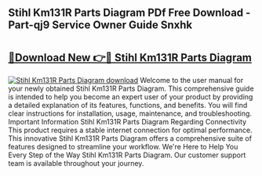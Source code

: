 ## Stihl Km131R Parts Diagram PDf Free Download - Part-qj9 Service Owner Guide Snxhk

# <h2><a href="http://dfnhfoi.blite.top/?on=Stihl+Km131R+Parts+Diagram">🔗Download New 👉🔴 Stihl Km131R Parts Diagram</a></h2>

[![Stihl Km131R Parts Diagram download](https://i.imgur.com/lujVjoI.png)](http://dfnhfoi.blite.top/?on=Stihl+Km131R+Parts+Diagram)
Welcome to the user manual for your newly obtained Stihl Km131R Parts Diagram. This comprehensive guide is intended to help you become an expert user of your product by providing a detailed explanation of its features, functions, and benefits. You will find clear instructions for installation, usage, maintenance, and troubleshooting. Important Information Stihl Km131R Parts Diagram Regarding Connectivity This product requires a stable internet connection for optimal performance. This innovative Stihl Km131R Parts Diagram offers a comprehensive suite of features designed to streamline your workflow. We're Here to Help You Every Step of the Way Stihl Km131R Parts Diagram. Our customer support team is available throughout your journey.
